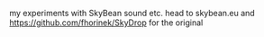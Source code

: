 my experiments with SkyBean sound etc.
head to skybean.eu and https://github.com/fhorinek/SkyDrop for the original 